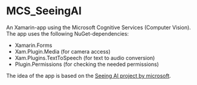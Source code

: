 # MCS_SeeingAI
An Xamarin-app using the Microsoft Cognitive Services (Computer Vision). The app uses the following NuGet-dependencies:

* Xamarin.Forms
* Xam.Plugin.Media (for camera access)
* Xam.Plugins.TextToSpeech (for text to audio conversion)
* Plugin.Permissions (for checking the needed permissions)

The idea of the app is based on the [Seeing AI project by microsoft](https://www.youtube.com/watch?v=R2mC-NUAmMk).
